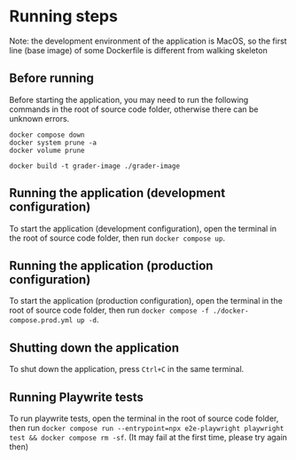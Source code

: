 # Running steps

Note: the development environment of the application is MacOS, so the first line (base image) of some Dockerfile is different from walking skeleton

## Before running

Before starting the application, you may need to run the following commands in the root of source code folder, otherwise there can be unknown errors.

```
docker compose down 
docker system prune -a
docker volume prune

docker build -t grader-image ./grader-image
```


## Running the application (development configuration)

To start the application (development configuration), open the terminal in the root of source code folder, then run `docker compose up`.


## Running the application (production configuration)  

To start the application (production configuration), open the terminal in the root of source code folder, then run `docker compose -f ./docker-compose.prod.yml up -d`.

## Shutting down the application

To shut down the application, press `Ctrl+C` in the same terminal.

## Running Playwrite tests

To run playwrite tests, open the terminal in the root of source code folder, then run `docker compose run --entrypoint=npx e2e-playwright playwright test && docker compose rm -sf`. (It may fail at the first time, please try again then)
